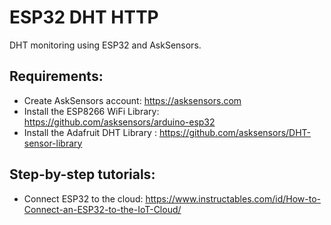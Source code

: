 # ESP32 DHT HTTP
DHT monitoring using ESP32 and AskSensors.

Requirements:
-
- Create AskSensors account: https://asksensors.com
- Install the ESP8266 WiFi Library: https://github.com/asksensors/arduino-esp32
- Install the Adafruit DHT Library :  https://github.com/asksensors/DHT-sensor-library

Step-by-step tutorials:
-
- Connect ESP32 to the cloud: https://www.instructables.com/id/How-to-Connect-an-ESP32-to-the-IoT-Cloud/
